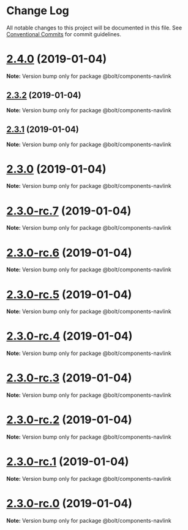 # Change Log

All notable changes to this project will be documented in this file.
See [Conventional Commits](https://conventionalcommits.org) for commit guidelines.

# [2.4.0](https://github.com/bolt-design-system/bolt/tree/master/packages/components/bolt-nav/compare/v2.3.2...v2.4.0) (2019-01-04)

**Note:** Version bump only for package @bolt/components-navlink





## [2.3.2](https://github.com/bolt-design-system/bolt/tree/master/packages/components/bolt-nav/compare/v2.3.1...v2.3.2) (2019-01-04)

**Note:** Version bump only for package @bolt/components-navlink





## [2.3.1](https://github.com/bolt-design-system/bolt/tree/master/packages/components/bolt-nav/compare/v2.3.0...v2.3.1) (2019-01-04)

**Note:** Version bump only for package @bolt/components-navlink





# [2.3.0](https://github.com/bolt-design-system/bolt/tree/master/packages/components/bolt-nav/compare/v2.3.0-rc.7...v2.3.0) (2019-01-04)

**Note:** Version bump only for package @bolt/components-navlink





# [2.3.0-rc.7](https://github.com/bolt-design-system/bolt/tree/master/packages/components/bolt-nav/compare/v2.3.0-rc.6...v2.3.0-rc.7) (2019-01-04)

**Note:** Version bump only for package @bolt/components-navlink





# [2.3.0-rc.6](https://github.com/bolt-design-system/bolt/tree/master/packages/components/bolt-nav/compare/v2.3.0-rc.5...v2.3.0-rc.6) (2019-01-04)

**Note:** Version bump only for package @bolt/components-navlink





# [2.3.0-rc.5](https://github.com/bolt-design-system/bolt/tree/master/packages/components/bolt-nav/compare/v2.3.0-rc.4...v2.3.0-rc.5) (2019-01-04)

**Note:** Version bump only for package @bolt/components-navlink





# [2.3.0-rc.4](https://github.com/bolt-design-system/bolt/tree/master/packages/components/bolt-nav/compare/v2.3.0-rc.3...v2.3.0-rc.4) (2019-01-04)

**Note:** Version bump only for package @bolt/components-navlink





# [2.3.0-rc.3](https://github.com/bolt-design-system/bolt/tree/master/packages/components/bolt-nav/compare/v2.3.0-rc.2...v2.3.0-rc.3) (2019-01-04)

**Note:** Version bump only for package @bolt/components-navlink





# [2.3.0-rc.2](https://github.com/bolt-design-system/bolt/tree/master/packages/components/bolt-nav/compare/v2.3.0-rc.1...v2.3.0-rc.2) (2019-01-04)

**Note:** Version bump only for package @bolt/components-navlink





# [2.3.0-rc.1](https://github.com/bolt-design-system/bolt/tree/master/packages/components/bolt-nav/compare/vv2.3.0-rc.0...v2.3.0-rc.1) (2019-01-04)

**Note:** Version bump only for package @bolt/components-navlink





# [2.3.0-rc.0](https://github.com/bolt-design-system/bolt/tree/master/packages/components/bolt-nav/compare/v2.2.1...v2.3.0-rc.0) (2019-01-04)

**Note:** Version bump only for package @bolt/components-navlink
